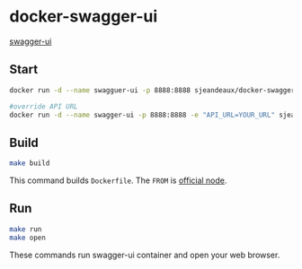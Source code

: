 # docker-swagger-ui

[swagger-ui](https://github.com/swagger-api/swagger-ui)

## Start

```sh
docker run -d --name swagguer-ui -p 8888:8888 sjeandeaux/docker-swagger-ui

#override API URL
docker run -d --name swagger-ui -p 8888:8888 -e "API_URL=YOUR_URL" sjeandeaux/docker-swagger-ui
```

## Build

```sh
make build
```

This command builds `Dockerfile`. The `FROM` is [official node](https://registry.hub.docker.com/_/node/).

## Run

```sh
make run
make open
```

These commands run swagger-ui container and open your web browser.

